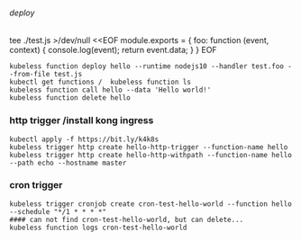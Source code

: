 ###### deploy
tee ./test.js >/dev/null <<EOF
module.exports = {
  foo: function (event, context) {
    console.log(event);
    return event.data;
  }
}
EOF

```
kubeless function deploy hello --runtime nodejs10 --handler test.foo --from-file test.js
kubectl get functions /  kubeless function ls
kubeless function call hello --data 'Hello world!'
kubeless function delete hello
```

### http trigger /install kong ingress
```
kubectl apply -f https://bit.ly/k4k8s
kubeless trigger http create hello-http-trigger --function-name hello
kubeless trigger http create hello-http-withpath --function-name hello --path echo --hostname master
```
### cron trigger
```
kubeless trigger cronjob create cron-test-hello-world --function hello --schedule "*/1 * * * *"
#### can not find cron-test-hello-world, but can delete...
kubeless function logs cron-test-hello-world
```
